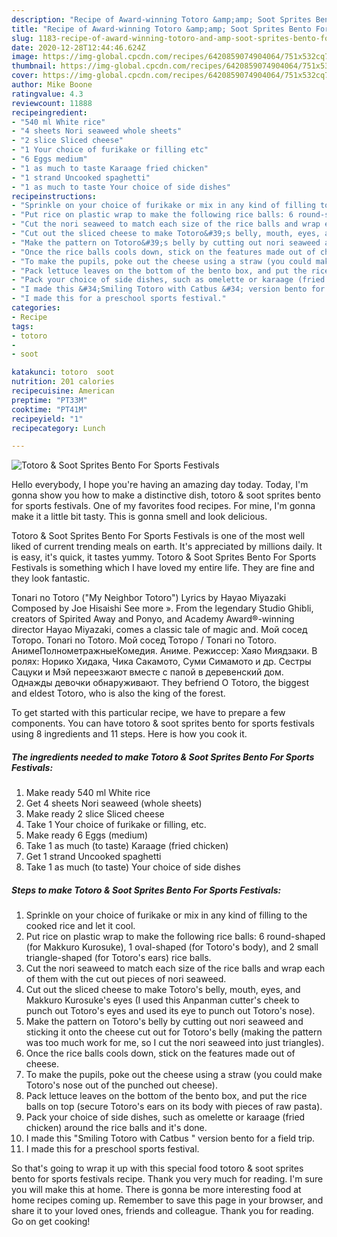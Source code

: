 ```yaml
---
description: "Recipe of Award-winning Totoro &amp;amp; Soot Sprites Bento For Sports Festivals"
title: "Recipe of Award-winning Totoro &amp;amp; Soot Sprites Bento For Sports Festivals"
slug: 1183-recipe-of-award-winning-totoro-and-amp-soot-sprites-bento-for-sports-festivals
date: 2020-12-28T12:44:46.624Z
image: https://img-global.cpcdn.com/recipes/6420859074904064/751x532cq70/totoro-soot-sprites-bento-for-sports-festivals-recipe-main-photo.jpg
thumbnail: https://img-global.cpcdn.com/recipes/6420859074904064/751x532cq70/totoro-soot-sprites-bento-for-sports-festivals-recipe-main-photo.jpg
cover: https://img-global.cpcdn.com/recipes/6420859074904064/751x532cq70/totoro-soot-sprites-bento-for-sports-festivals-recipe-main-photo.jpg
author: Mike Boone
ratingvalue: 4.3
reviewcount: 11888
recipeingredient:
- "540 ml White rice"
- "4 sheets Nori seaweed whole sheets"
- "2 slice Sliced cheese"
- "1 Your choice of furikake or filling etc"
- "6 Eggs medium"
- "1 as much to taste Karaage fried chicken"
- "1 strand Uncooked spaghetti"
- "1 as much to taste Your choice of side dishes"
recipeinstructions:
- "Sprinkle on your choice of furikake or mix in any kind of filling to the cooked rice and let it cool."
- "Put rice on plastic wrap to make the following rice balls: 6 round-shaped (for Makkuro Kurosuke), 1 oval-shaped (for Totoro&#39;s body), and 2 small triangle-shaped (for Totoro&#39;s ears) rice balls."
- "Cut the nori seaweed to match each size of the rice balls and wrap each of them with the cut out pieces of nori seaweed."
- "Cut out the sliced cheese to make Totoro&#39;s belly, mouth, eyes, and Makkuro Kurosuke&#39;s eyes (I used this Anpanman cutter&#39;s cheek to punch out Totoro&#39;s eyes and used its eye to punch out Totoro&#39;s nose)."
- "Make the pattern on Totoro&#39;s belly by cutting out nori seaweed and sticking it onto the cheese cut out for Totoro&#39;s belly (making the pattern was too much work for me, so I cut the nori seaweed into just triangles)."
- "Once the rice balls cools down, stick on the features made out of cheese."
- "To make the pupils, poke out the cheese using a straw (you could make Totoro&#39;s nose out of the punched out cheese)."
- "Pack lettuce leaves on the bottom of the bento box, and put the rice balls on top (secure Totoro&#39;s ears on its body with pieces of raw pasta)."
- "Pack your choice of side dishes, such as omelette or karaage (fried chicken) around the rice balls and it&#39;s done."
- "I made this &#34;Smiling Totoro with Catbus &#34; version bento for a field trip."
- "I made this for a preschool sports festival."
categories:
- Recipe
tags:
- totoro
- 
- soot

katakunci: totoro  soot 
nutrition: 201 calories
recipecuisine: American
preptime: "PT33M"
cooktime: "PT41M"
recipeyield: "1"
recipecategory: Lunch

---
```



![Totoro &amp; Soot Sprites Bento For Sports Festivals](https://img-global.cpcdn.com/recipes/6420859074904064/751x532cq70/totoro-soot-sprites-bento-for-sports-festivals-recipe-main-photo.jpg)

Hello everybody, I hope you're having an amazing day today. Today, I'm gonna show you how to make a distinctive dish, totoro &amp; soot sprites bento for sports festivals. One of my favorites food recipes. For mine, I'm gonna make it a little bit tasty. This is gonna smell and look delicious.

Totoro &amp; Soot Sprites Bento For Sports Festivals is one of the most well liked of current trending meals on earth. It's appreciated by millions daily. It is easy, it's quick, it tastes yummy. Totoro &amp; Soot Sprites Bento For Sports Festivals is something which I have loved my entire life. They are fine and they look fantastic.

Tonari no Totoro (&#34;My Neighbor Totoro&#34;) Lyrics by Hayao Miyazaki Composed by Joe Hisaishi See more ». From the legendary Studio Ghibli, creators of Spirited Away and Ponyo, and Academy Award®-winning director Hayao Miyazaki, comes a classic tale of magic and. Мой сосед Тоторо. Tonari no Totoro. Мой сосед Тоторо / Tonari no Totoro. АнимеПолнометражныеКомедия. Аниме. Режиссер: Хаяо Миядзаки. В ролях: Норико Хидака, Чика Сакамото, Суми Симамото и др. Сестры Сацуки и Мэй переезжают вместе с папой в деревенский дом. Однажды девочки обнаруживают. They befriend O Totoro, the biggest and eldest Totoro, who is also the king of the forest.


To get started with this particular recipe, we have to prepare a few components. You can have totoro &amp; soot sprites bento for sports festivals using 8 ingredients and 11 steps. Here is how you cook it.

<!--inarticleads1-->

##### The ingredients needed to make Totoro &amp; Soot Sprites Bento For Sports Festivals:

1. Make ready 540 ml White rice
1. Get 4 sheets Nori seaweed (whole sheets)
1. Make ready 2 slice Sliced cheese
1. Take 1 Your choice of furikake or filling, etc.
1. Make ready 6 Eggs (medium)
1. Take 1 as much (to taste) Karaage (fried chicken)
1. Get 1 strand Uncooked spaghetti
1. Take 1 as much (to taste) Your choice of side dishes




<!--inarticleads2-->

##### Steps to make Totoro &amp; Soot Sprites Bento For Sports Festivals:

1. Sprinkle on your choice of furikake or mix in any kind of filling to the cooked rice and let it cool.
1. Put rice on plastic wrap to make the following rice balls: 6 round-shaped (for Makkuro Kurosuke), 1 oval-shaped (for Totoro&#39;s body), and 2 small triangle-shaped (for Totoro&#39;s ears) rice balls.
1. Cut the nori seaweed to match each size of the rice balls and wrap each of them with the cut out pieces of nori seaweed.
1. Cut out the sliced cheese to make Totoro&#39;s belly, mouth, eyes, and Makkuro Kurosuke&#39;s eyes (I used this Anpanman cutter&#39;s cheek to punch out Totoro&#39;s eyes and used its eye to punch out Totoro&#39;s nose).
1. Make the pattern on Totoro&#39;s belly by cutting out nori seaweed and sticking it onto the cheese cut out for Totoro&#39;s belly (making the pattern was too much work for me, so I cut the nori seaweed into just triangles).
1. Once the rice balls cools down, stick on the features made out of cheese.
1. To make the pupils, poke out the cheese using a straw (you could make Totoro&#39;s nose out of the punched out cheese).
1. Pack lettuce leaves on the bottom of the bento box, and put the rice balls on top (secure Totoro&#39;s ears on its body with pieces of raw pasta).
1. Pack your choice of side dishes, such as omelette or karaage (fried chicken) around the rice balls and it&#39;s done.
1. I made this &#34;Smiling Totoro with Catbus &#34; version bento for a field trip.
1. I made this for a preschool sports festival.




So that's going to wrap it up with this special food totoro &amp; soot sprites bento for sports festivals recipe. Thank you very much for reading. I'm sure you will make this at home. There is gonna be more interesting food at home recipes coming up. Remember to save this page in your browser, and share it to your loved ones, friends and colleague. Thank you for reading. Go on get cooking!

